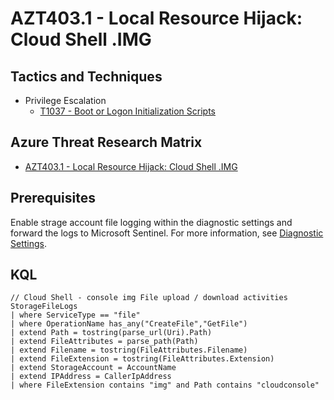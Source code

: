 # AZT403.1 - Local Resource Hijack: Cloud Shell .IMG

## Tactics and Techniques

- Privilege Escalation
  - [T1037 - Boot or Logon Initialization Scripts](https://attack.mitre.org/techniques/T1037/)

## Azure Threat Research Matrix

- [AZT403.1 - Local Resource Hijack: Cloud Shell .IMG](https://microsoft.github.io/Azure-Threat-Research-Matrix/PrivilegeEscalation/AZT403/AZT403-1/)

## Prerequisites

Enable strage account file logging within the diagnostic settings and forward the logs to Microsoft Sentinel. For more information, see [Diagnostic Settings](https://docs.microsoft.com/en-us/azure/storage/blobs/monitor-blob-storage?tabs=azure-portal).

## KQL

```Kusto
// Cloud Shell - console img File upload / download activities
StorageFileLogs 
| where ServiceType == "file"
| where OperationName has_any("CreateFile","GetFile")
| extend Path = tostring(parse_url(Uri).Path)
| extend FileAttributes = parse_path(Path)
| extend Filename = tostring(FileAttributes.Filename)
| extend FileExtension = tostring(FileAttributes.Extension)
| extend StorageAccount = AccountName
| extend IPAddress = CallerIpAddress
| where FileExtension contains "img" and Path contains "cloudconsole"
```
